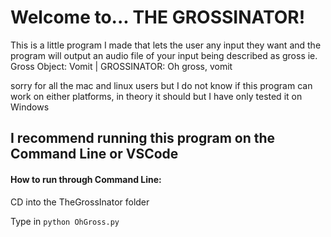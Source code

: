 # Welcome to... THE GROSSINATOR!


This is a little program I made that lets the user any input they want and the program will output an audio file of your input being described as gross ie. Gross Object: Vomit | GROSSINATOR: Oh gross, vomit

sorry for all the mac and linux users but I do not know if this program can work on either platforms, in theory it should but I have only tested it on Windows

## I recommend running this program on the Command Line or VSCode

#### How to run through Command Line:
CD into the TheGrossInator folder

Type in ```python OhGross.py```
